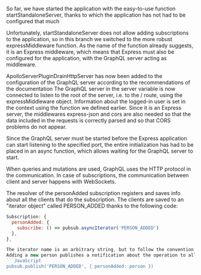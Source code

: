 So far, we have started the application with the easy-to-use function startStandaloneServer, thanks to which the application has not had to be configured that much

Unfortunately, startStandaloneServer does not allow adding subscriptions to the application, so in this branch we switched to the more robust expressMiddleware function. As the name of the function already suggests, it is an Express middleware, which means that Express must also be configured for the application, with the GraphQL server acting as middleware.

ApolloServerPluginDrainHttpServer has now been added to the configuration of the GraphQL server according to the recommendations of the documentation
The GraphQL server in the server variable is now connected to listen to the root of the server, i.e. to the / route, using the expressMiddleware object. Information about the logged-in user is set in the context using the function we defined earlier. Since it is an Express server, the middlewares express-json and cors are also needed so that the data included in the requests is correctly parsed and so that CORS problems do not appear.

Since the GraphQL server must be started before the Express application can start listening to the specified port, the entire initialization has had to be placed in an async function, which allows waiting for the GraphQL server to start.

When queries and mutations are used, GraphQL uses the HTTP protocol in the communication. In case of subscriptions, the communication between client and server happens with WebSockets.

 The resolver of the personAdded subscription registers and saves info about all the clients that do the subscription. The clients are saved to an "iterator object" called PERSON_ADDED thanks to the following code:
```JavaScript
Subscription: {
  personAdded: {
    subscribe: () => pubsub.asyncIterator('PERSON_ADDED')
  },
},

The iterator name is an arbitrary string, but to follow the convention, it is the subscription name written in capital letters.
Adding a new person publishes a notification about the operation to all subscribers with PubSub's method publish:
```JavaScript
pubsub.publish('PERSON_ADDED', { personAdded: person })